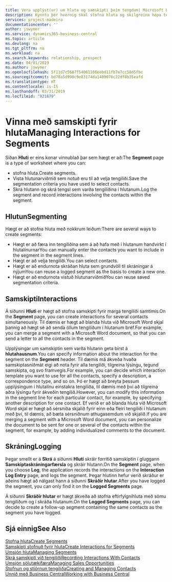 ```yaml
---
title: Vera upplýst(ur) um hluta og samskipti þeim tengdum| Microsoft Docs
description: Kynntu þér hvernig skal stofna hluta og skilgreina hópa tengiliða og tiltaka samskipti fyrir hluta.
services: project-madeira
documentationcenter: ''
author: jswymer
ms.service: dynamics365-business-central
ms.topic: article
ms.devlang: na
ms.tgt_pltfrm: na
ms.workload: na
ms.search.keywords: relationship, prospect
ms.date: 04/01/2019
ms.author: jswymer
ms.openlocfilehash: 5f11d7c5607f54061166eebd11fb7e7cc58d5fbc
ms.sourcegitcommit: bd78a5d990c9e83174da1409076c22df8b35eafd
ms.translationtype: HT
ms.contentlocale: is-IS
ms.lasthandoff: 03/31/2019
ms.locfileid: "921679"
---
```

# <a name="managing-interactions-for-segments"></a><span data-ttu-id="f27db-103">Vinna með samskipti fyrir hluta</span><span class="sxs-lookup"><span data-stu-id="f27db-103">Managing Interactions for Segments</span></span>
<span data-ttu-id="f27db-104">Síðan **Hluti** er eins konar vinnublað þar sem hægt er að:</span><span class="sxs-lookup"><span data-stu-id="f27db-104">The **Segment** page is a type of worksheet where you can:</span></span>

* <span data-ttu-id="f27db-105">stofna hluta.</span><span class="sxs-lookup"><span data-stu-id="f27db-105">Create segments.</span></span>
* <span data-ttu-id="f27db-106">Vista hlutunarviðmið sem notuð eru til að velja tengiliði.</span><span class="sxs-lookup"><span data-stu-id="f27db-106">Save the segmentation criteria you have used to select contacts.</span></span>
* <span data-ttu-id="f27db-107">Skrá hlutann og skrá tengsl sem varða tengiliðina í hlutanum.</span><span class="sxs-lookup"><span data-stu-id="f27db-107">Log the segment and record interactions involving the contacts within the segment.</span></span>

## <a name="segmenting"></a><span data-ttu-id="f27db-108">Hlutun</span><span class="sxs-lookup"><span data-stu-id="f27db-108">Segmenting</span></span>
<span data-ttu-id="f27db-109">Hægt er að stofna hluta með nokkrum leiðum:</span><span class="sxs-lookup"><span data-stu-id="f27db-109">There are several ways to create segments:</span></span>

* <span data-ttu-id="f27db-110">Hægt er að færa inn tengiliðina sem á að hafa með í hlutanum handvirkt í hlutalínurnar</span><span class="sxs-lookup"><span data-stu-id="f27db-110">You can manually enter the contacts you want to include in the segment in the segment lines.</span></span>
* <span data-ttu-id="f27db-111">Hægt er að velja tengiliði.</span><span class="sxs-lookup"><span data-stu-id="f27db-111">You can select contacts.</span></span>
* <span data-ttu-id="f27db-112">Hægt er að endurnota skráðan hluta sem grundvöll til skráningar á nýjum</span><span class="sxs-lookup"><span data-stu-id="f27db-112">You can reuse a logged segment as the basis to create a new one.</span></span>
* <span data-ttu-id="f27db-113">Hægt er að endurnota vistuð hlutunarviðmið</span><span class="sxs-lookup"><span data-stu-id="f27db-113">You can reuse saved segmentation criteria.</span></span>

## <a name="interactions"></a><span data-ttu-id="f27db-114">Samskipti</span><span class="sxs-lookup"><span data-stu-id="f27db-114">Interactions</span></span>
<span data-ttu-id="f27db-115">Á síðunni **Hluti** er hægt að stofna samskipti fyrir marga tengiliði samtímis.</span><span class="sxs-lookup"><span data-stu-id="f27db-115">On the **Segment** page, you can create interactions for several contacts simultaneously.</span></span> <span data-ttu-id="f27db-116">Til dæmis er hægt að blanda hluta við Microsoft Word skjal þannig að hægt sé að senda öllum tengiliðum í hlutanum bréf.</span><span class="sxs-lookup"><span data-stu-id="f27db-116">For example, you can merge a segment with a Microsoft Word document, so that you can send a letter to all the contacts in the segment.</span></span>

<span data-ttu-id="f27db-117">Upplýsingar um samskiptin sem varða hlutann geta birst á **hlutahausnum**.</span><span class="sxs-lookup"><span data-stu-id="f27db-117">You can specify information about the interaction for the segment on the **Segment** header.</span></span> <span data-ttu-id="f27db-118">Til dæmis má ákveða hvaða samskiptasniðmát eigi að nota fyrir alla tengiliði, tilgreina lýsingu, tegund samskipta, og svo framvegis.</span><span class="sxs-lookup"><span data-stu-id="f27db-118">For example, you can decide which interaction template you want to use for all the contacts, specify a description, a correspondence type, and so on.</span></span> <span data-ttu-id="f27db-119">Þó er hægt að breyta þessum upplýsingum í hlutalínu einstakra tengiliða, til dæmis með því að tilgreina aðra lýsingu fyrir ákveðin tengilið.</span><span class="sxs-lookup"><span data-stu-id="f27db-119">However, you can modify this information in the segment line for each particular contact, for example, by specifying another description for one contact.</span></span> <span data-ttu-id="f27db-120">Ef verið er að blanda hluta við Microsoft Word skjal er hægt að sérsníða skjalið fyrir einn eða fleiri tengiliði í hlutanum með því, til dæmis, að bæta sérsniðnum athugasemdum við skjalið.</span><span class="sxs-lookup"><span data-stu-id="f27db-120">If you are merging a segment with a Microsoft Word document, you can personalize the document to be sent for one or several of the contacts within the segment, for example, by adding individualized comments to the document.</span></span>

## <a name="logging"></a><span data-ttu-id="f27db-121">Skráning</span><span class="sxs-lookup"><span data-stu-id="f27db-121">Logging</span></span>
<span data-ttu-id="f27db-122">Þegar smellt er á **Skrá** á síðunni **Hluti** skráir forritið samskiptin í gluggann **Samskiptaskráningarfærsla** og skráir hlutann.</span><span class="sxs-lookup"><span data-stu-id="f27db-122">On the **Segment** page, when you choose **Log**, the application records the interactions on the **Interaction Log Entry** page, and logs the segment.</span></span> <span data-ttu-id="f27db-123">Þegar hlutinn hefur verið skráður er aðeins hægt að nálgast hann á síðunni **Skráðir hlutar**.</span><span class="sxs-lookup"><span data-stu-id="f27db-123">After you have logged the segment, you can only find it on the **Logged Segments** page.</span></span>

<span data-ttu-id="f27db-124">Á síðunni **Skráðir hlutar** er hægt ákveða að stofna eftirfylgnihluta með sömu tengiliðum og í skráða hlutanum.</span><span class="sxs-lookup"><span data-stu-id="f27db-124">On the **Logged Segments** page, you can decide to create a follow-up segment containing the same contacts as the segment you have logged.</span></span>

## <a name="see-also"></a><span data-ttu-id="f27db-125">Sjá einnig</span><span class="sxs-lookup"><span data-stu-id="f27db-125">See Also</span></span>
[<span data-ttu-id="f27db-126">Stofna hluta</span><span class="sxs-lookup"><span data-stu-id="f27db-126">Create Segments</span></span>](marketing-how-create-segment.md)  
[<span data-ttu-id="f27db-127">Samskipti stofnuð fyrir hluta</span><span class="sxs-lookup"><span data-stu-id="f27db-127">Create Interactions for Segments</span></span>](marketing-how-create-interactions.md)  
[<span data-ttu-id="f27db-128">Umsjón hluta</span><span class="sxs-lookup"><span data-stu-id="f27db-128">Managing Segments</span></span>](marketing-segments.md)  
[<span data-ttu-id="f27db-129">Skrá samskipti við tengiliði</span><span class="sxs-lookup"><span data-stu-id="f27db-129">Recording Interactions With Contacts</span></span>](marketing-interactions.md)  
[<span data-ttu-id="f27db-130">Umsjón sölutækifæra</span><span class="sxs-lookup"><span data-stu-id="f27db-130">Managing Sales Opportunities</span></span>](marketing-manage-sales-opportunities.md)  
[<span data-ttu-id="f27db-131">Stofnun og stjórnun tengiliða</span><span class="sxs-lookup"><span data-stu-id="f27db-131">Creating and Managing Contacts</span></span>](marketing-contacts.md)  
[<span data-ttu-id="f27db-132">Unnið með Business Central</span><span class="sxs-lookup"><span data-stu-id="f27db-132">Working with Business Central</span></span>](ui-work-product.md)
